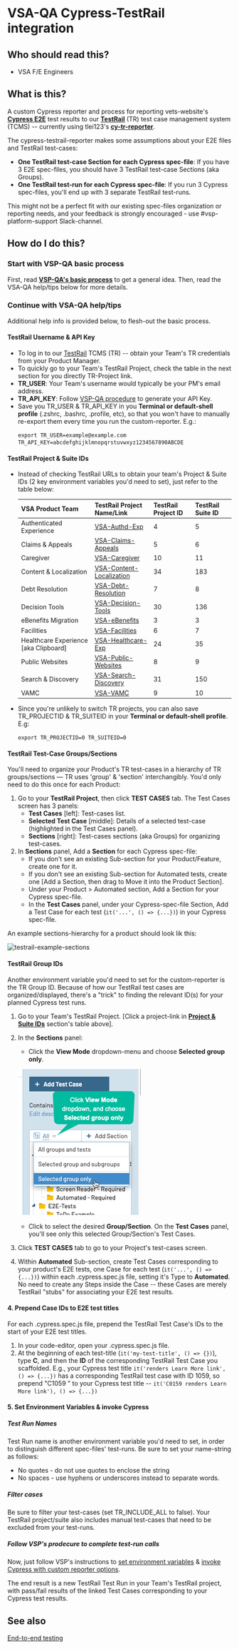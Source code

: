 # VSA-QA Cypress-TestRail integration

## Who should read this?

- VSA F/E Engineers

## What is this?

A custom Cypress reporter and process for reporting vets-website's **[Cypress E2E][vsp-e2e-testing]** test results to our **[TestRail][vsp-testrail]** (TR) test case management system (TCMS) -- currently using tlei123's **[cy-tr-reporter][cy-tr-reporter]**.

The cypress-testrail-reporter makes some assumptions about your E2E files and TestRail test-cases:
- **One TestRail test-case Section for each Cypress spec-file**: If you have 3 E2E spec-files, you should have 3 TestRail test-case Sections (aka Groups).
- **One TestRail test-run for each Cypress spec-file**: If you run 3 Cypress spec-files, you'll end up with 3 separate TestRail test-runs.

This might not be a perfect fit with our existing spec-files organization or reporting needs, and your feedback is strongly encouraged - use #vsp-platform-support Slack-channel.

## How do I do this?

### Start with VSP-QA basic process

First, read **[VSP-QA's basic process][vsp-cy-tr-reporter]** to get a general idea.  Then, read the VSA-QA help/tips below for more details.

### Continue with VSA-QA help/tips

Additional help info is provided below, to flesh-out the basic process.

#### TestRail Username & API Key

- To log in to our [TestRail](https://dsvavsp.testrail.io/) TCMS (TR) -- obtain your Team's TR credentials from your Product Manager.
- To quickly go to your Team's TestRail Project, check the table in the next section for you directly TR-Project link.
- **TR_USER**: Your Team's username would typically be your PM's email address.
- **TR_API_KEY**: Follow [VSP-QA procedure](/department-of-veterans-affairs/va.gov-team/blob/master/platform/quality-assurance/e2e-testing/cypress-testrail-reporter-config.md#testrail-api-key) to generate your API Key.
- Save you TR_USER & TR_API_KEY in you **Terminal or default-shell profile** (.zshrc, .bashrc, .profile, etc), so that you won't have to manually re-export them every time you run the custom-reporter.  E.g.:
  ```shell
  export TR_USER=example@example.com TR_API_KEY=abcdefghijklmnopqrstuvwxyz1234567890ABCDE
  ```

#### TestRail Project & Suite IDs

- Instead of checking TestRail URLs to obtain your team's Project & Suite IDs (2 key environment variables you'd need to set), just refer to the table below:
  
  | VSA Product Team  | TestRail Project Name/Link | TestRail Project ID | TestRail Suite ID |
  | ------------- | ------------- | ------------- | ------------- |
  | Authenticated Experience | [VSA-Authd-Exp][authd-exp-tr-proj]  | 4  | 5 |
  | Claims & Appeals | [VSA-Claims-Appeals][claims-tr-proj]  | 5  | 6 |
  | Caregiver | [VSA-Caregiver][caregiver-tr-proj] | 10  | 11 |
  | Content & Localization | [VSA-Content-Localization][content-loc-tr-proj] | 34  | 183 |
  | Debt Resolution | [VSA-Debt-Resolution][debt-tr-proj]  | 7  | 8 |
  | Decision Tools  | [VSA-Decision-Tools][dcsn-tools-tr-proj] | 30 | 136 |
  | eBenefits Migration | [VSA-eBenefits][eben-tr-proj] | 3 | 3 |
  | Facilities | [VSA-Facilities][fac-tr-proj] | 6 | 7 |
  | Healthcare Experience [aka Clipboard] | [VSA-Healthcare-Exp][healthcare-tr-proj] | 24 | 35 |
  | Public Websites | [VSA-Public-Websites][pubweb-tr-proj] | 8 | 9 |
  | Search & Discovery | [VSA-Search-Discovery][search-tr-proj] | 31 | 150 |
  | VAMC | [VSA-VAMC][vamc-tr-proj] | 9 | 10 |

- Since you're unlikely to switch TR projects, you can also save TR_PROJECTID & TR_SUITEID in your **Terminal or default-shell profile**. E.g:
  ```shell
  export TR_PROJECTID=0 TR_SUITEID=0
  ```

#### TestRail Test-Case Groups/Sections

You'll need to organize your Product's TR test-cases in a hierarchy of TR groups/sections &mdash; TR uses 'group' & 'section' interchangibly. You'd only need to do this once for each Product:

1. Go to your **TestRail Project**, then click **TEST CASES** tab.  The Test Cases screen has 3 panels:
    - **Test Cases** [left]: Test-cases list.
    - **Selected Test Case** [middle]: Details of a selected test-case (highlighted in the Test Cases panel).
    - **Sections** [right]: Test-cases sections (aka Groups) for organizing test-cases.
1. In **Sections** panel, Add a **Section** for each Cypress spec-file:
    - If you don't see an existing Sub-section for your Product/Feature, create one for it.
    - If you don't see an existing Sub-section for Automated tests, create one [Add a Section, then drag to Move it into the Product Section].
    - Under your Product > Automated section, Add a Section for your Cypress spec-file.
    - In the **Test Cases** panel, under your Cypress-spec-file Section, Add a Test Case for each test (`it('...', () => {...})`) in your Cypress spec-file.
    
An example sections-hierarchy for a product should look lik this:
      
![testrail-example-sections][testrail-example-sections]

#### TestRail Group IDs

Another environment variable you'd need to set for the custom-reporter is the TR Group ID.  Because of how our TestRail test cases are organized/displayed, there's a "trick" to finding the relevant ID(s) for your planned Cypress test runs.

1. Go to your Team's TestRail Project. [Click a project-link in **[Project & Suite IDs](#project--suite-ids)** section's table above].
1. In the **Sections** panel:
    - Click the **View Mode** dropdown-menu and choose **Selected group only**.
    
    ![testrail-test-cases-view-mode][testrail-test-cases-view-mode]
    
    - Click to select the desired **Group/Section**.  On the **Test Cases** panel, you'll see only this selected Group/Section's Test Cases.
1. Click **TEST CASES** tab to go to your Project's test-cases screen.
1. Within **Automated** Sub-section, create Test Cases corresponding to your product's E2E tests, one Case for each test (`it('...', () => {...})`) within each .cypress.spec.js file, setting it's Type to **Automated**. No need to create any Steps inside the Case -- these Cases are merely TestRail "stubs" for associating your E2E test results.
</details>

#### 4. Prepend Case IDs to E2E test titles

For each .cypress.spec.js file, prepend the TestRail Test Case's IDs to the start of your E2E test titles.

1. In your code-editor, open your .cypress.spec.js file.
2. At the beginning of each test-title (`it('my-test-title', () => {})`), type **C**, and then the **ID** of the corresponding TestRail Test Case you scaffolded.  E.g., your Cypress test title `it('renders Learn More link', () => {...})` has a corresponding TestRail test case with ID 1059, so prepend "C1059 " to your Cypress test title -- `it('C0159 renders Learn More link'), () => {...})` 

#### 5. Set Environment Variables & invoke Cypress

##### Test Run Names

Test Run name is another environment variable you'd need to set, in order to distinguish different spec-files' test-runs.  Be sure to set your name-string as follows:

- No quotes - do not use quotes to enclose the string
- No spaces - use hyphens or underscores instead to separate words.

##### Filter cases

Be sure to filter your test-cases (set TR_INCLUDE_ALL to false).  Your TestRail project/suite also includes manual test-cases that need to be excluded from your test-runs.

##### Follow VSP's prodecure to complete test-run calls

Now, just follow VSP's instructions to [set environment variables][vsp-cy-tr-env-vars] & [invoke Cypress with custom reporter options][vsp-cy-tr-optns].

The end result is a new TestRail Test Run in your Team's TestRail project, with pass/fail results of the linked Test Cases corresponding to your Cypress test results.

## See also
[End-to-end testing](vsa-qa-e2e-testing.md)

[vsp-e2e-testing]: https://github.com/department-of-veterans-affairs/va.gov-team/tree/master/platform/testing/end-to-end
[vsp-testrail]: https://github.com/department-of-veterans-affairs/va.gov-team/tree/master/platform/quality-assurance/testrail
[cy-tr-reporter]: https://github.com/tlei123/cy-tr-reporter
[vsp-cy-tr-reporter]: https://github.com/department-of-veterans-affairs/va.gov-team/blob/master/platform/quality-assurance/e2e-testing/cypress-testrail-reporter-config.md
[authd-exp-tr-proj]: https://dsvavsp.testrail.io/index.php?/projects/overview/4
[claims-tr-proj]: https://dsvavsp.testrail.io/index.php?/projects/overview/5
[debt-tr-proj]: https://dsvavsp.testrail.io/index.php?/projects/overview/7
[caregiver-tr-proj]: https://dsvavsp.testrail.io/index.php?/projects/overview/10
[content-loc-tr-proj]: https://dsvavsp.testrail.io/index.php?/projects/overview/34
[dcsn-tools-tr-proj]: https://dsvavsp.testrail.io/index.php?/projects/overview/30
[eben-tr-proj]: https://dsvavsp.testrail.io/index.php?/projects/overview/3
[fac-tr-proj]: https://dsvavsp.testrail.io/index.php?/projects/overview/6
[healthcare-tr-proj]: https://dsvavsp.testrail.io/index.php?/projects/overview/24
[pubweb-tr-proj]: https://dsvavsp.testrail.io/index.php?/projects/overview/8
[search-tr-proj]: https://dsvavsp.testrail.io/index.php?/projects/overview/31
[vamc-tr-proj]: https://dsvavsp.testrail.io/index.php?/projects/overview/9
[testrail-example-sections]: https://github.com/department-of-veterans-affairs/va.gov-team/blob/master/teams/vsa/engineering/qa/images/tr-example-sections.png
[testrail-test-cases-view-mode]: https://github.com/department-of-veterans-affairs/va.gov-team/blob/master/teams/vsa/engineering/qa/images/tr-test-cases-view-mode.png
[vsp-cy-tr-env-vars]: https://github.com/department-of-veterans-affairs/va.gov-team/blob/master/platform/quality-assurance/e2e-testing/cypress-testrail-reporter-config.md#environment-variables-set
[vsp-cy-tr-optns]: https://github.com/department-of-veterans-affairs/va.gov-team/blob/master/platform/quality-assurance/e2e-testing/cypress-testrail-reporter-config.md#invoke-cypress-with-custom-reporter-options
